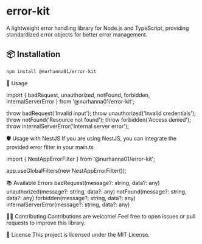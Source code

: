 # error-kit

A lightweight error handling library for Node.js and TypeScript, providing standardized error objects for better error management.

## 📦 Installation

```bash
npm install @nurhanna01/error-kit
```

🚀 Usage

import { badRequest, unauthorized, notFound, forbidden, internalServerError } from '@nurhanna01/error-kit';

throw badRequest('Invalid input');
throw unauthorized('Invalid credentials');
throw notFound('Resource not found');
throw forbidden('Access denied');
throw internalServerError('Internal server error');

🛡️ Usage with NestJS
If you are using NestJS, you can integrate the provided error filter in your main.ts

import { NestAppErrorFilter } from '@nurhanna01/error-kit';

app.useGlobalFilters(new NestAppErrorFilter());

📚 Available Errors
badRequest(message?: string, data?: any)
unauthorized(message?: string, data?: any)
notFound(message?: string, data?: any)
forbidden(message?: string, data?: any)
internalServerError(message?: string, data?: any)

🧑‍💻 Contributing
Contributions are welcome!
Feel free to open issues or pull requests to improve this library.

📝 License
This project is licensed under the MIT License.
